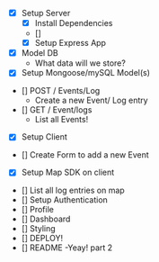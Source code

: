 - [x] Setup Server
  - [x] Install Dependencies
  - []
  - [x] Setup Express App
- [x] Model DB
  - What data will we store?
- [x] Setup Mongoose/mySQL Model(s)
- [] POST / Events/Log
  - Create a new Event/ Log entry
- [] GET / Event/logs
  - List all Events!
- [x] Setup Client
- [] Create Form to add a new Event
- [x] Setup Map SDK on client
- [] List all log entries on map
- [] Setup Authentication
- [] Profile
- [] Dashboard
- [] Styling
- [] DEPLOY!
- [] README
  -Yeay! part 2
